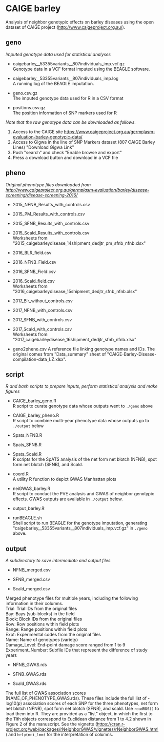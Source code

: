 # CAIGE barley
Analysis of neighbor genotypic effects on barley diseases using the open dataset of CAIGE project (http://www.caigeproject.org.au/).

## geno  
_Imputed genotype data used for statistical analyses_

- caigebarley__53355variants__807individuals_imp.vcf.gz  
Genotype data in a VCF format imputed using the BEAGLE software.

- caigebarley__53355variants__807individuals_imp.log  
A running log of the BEAGLE imputation.

- geno.csv.gz  
The imputed genotype data used for R in a CSV format

- positions.csv.gz  
The position information of SNP markers used for R

_Note that the raw genotype data can be downloaded as follows._
1. Access to the CAIGE site https://www.caigeproject.org.au/germplasm-evaluation-barley-genotypic-data/
1. Access to Gigwa in the line of SNP Markers dataset (807 CAIGE Barley Lines) "Download Gigwa Link"
1. Push "search" and check "Enable browse and export"
1. Press a download button and download in a VCF file 

## pheno  
_Original phenotype files downloaded from http://www.caigeproject.org.au/germplasm-evaluation/barley/disease-screening/disease-screening-2016/_

- 2015_NFNB_Results_with_controls.csv
- 2015_PM_Results_with_controls.csv
- 2015_SFNB_Results_with_controls.csv
- 2015_Scald_Results_with_controls.csv    
Worksheets from "2015_caigebarleydisease_14shipment_dedjtr_pm_sfnb_nfnb.xlsx"  

- 2016_BLR_field.csv
- 2016_NFNB_Field.csv
- 2016_SFNB_Field.csv
- 2016_Scald_field.csv  
Worksheets from "2016_caigebarleydisease_15shipment_dedjtr_sfnb_nfnb.xlsx"  

- 2017_Blr_without_controls.csv
- 2017_NFNB_with_controls.csv
- 2017_SFNB_with_controls.csv
- 2017_Scald_with_controls.csv  
Worksheets from "2017_caigebarleydisease_16shipment_dedjtr_sfnb_nfnb.xlsx"  

- geno2pheno.csv
A reference file linking genotype names and IDs. The original comes from "Data_summary" sheet of "CAIGE-Barley-Disease-compilation-data_LZ.xlsx".  


## script  
_R and bash scripts to prepare inputs, perform statistical analysis and make figures_

- CAIGE_barley_geno.R  
R script to curate genotype data whose outputs went to ```./geno``` above

- CAIGE_barley_pheno.R  
R script to combine multi-year phenotype data whose outputs go to ```./output``` below

- Spats_NFNB.R
- Spats_SFNB.R
- Spats_Scald.R  
R scripts for the SpATS analysis of the net form net blotch (NFNB), spot form net blotch (SFNB), and Scald.

- coord.R  
A utility R function to depict GWAS Manhattan plots

- neiGWAS_barley.R  
R script to conduct the PVE analysis and GWAS of neighbor genotypic effects. GWAS outputs are available in ```./output``` below.

- output_barley.R  


- runBEAGLE.sh  
Shell script to run BEAGLE for the genotype imputation, generating "caigebarley__53355variants__807individuals_imp.vcf.gz" in ```./geno``` above.


## output  
_A subdirectory to save intermediate and output files_

- NFNB_merged.csv

- SFNB_merged.csv

- Scald_merged.csv

Merged phenotype files for multiple years, including the following information in their columns.  
Trial:  Trial IDs from the original files  
Bay: Bays (sub-blocks) in the field  
Block: Block IDs from the original files  
Row: Row positions within field plots  
Range: Range positions within field plots  
Expt: Experimental codes from the original files  
Name: Name of genotypes (variety)  
Damage_Level: End-point damage score ranged from 1 to 9  
Experiment_Number: Subfile IDs that represent the difference of study years  


- NFNB_GWAS.rds

- SFNB_GWAS.rds

- Scald_GWAS.rds

The full list of GWAS association scores (NAME_OF_PHENOTYPE_GWAS.rds). These files include the full list of -log10(p) association scores of each SNP for the three phenotypes, net form net blotch (NFNB), spot form net blotch (SFNB), and scald. Use ```readRDS()``` to load them into R. They are provided as a "list" object, in which the first to the 11th objects correspond to Euclidean distance from 1 to 4.2 shown in Figure 2 of the manuscript. See the vignette (https://cran.r-project.org/web/packages/rNeighborGWAS/vignettes/rNeighborGWAS.html) and ```help(nei_lmm)``` for the interpretation of columns.

